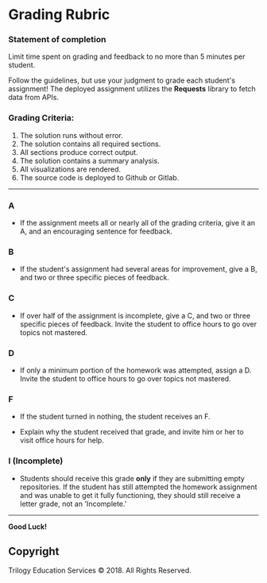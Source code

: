 # Grading Rubric

### Statement of completion

Limit time spent on grading and feedback to no more than 5 minutes per student.

Follow the guidelines, but use your judgment to grade each student's assignment! The deployed assignment utilizes the **Requests** library to fetch data from APIs.

### Grading Criteria:

1. The solution runs without error.
2. The solution contains all required sections.
3. All sections produce correct output.
4. The solution contains a summary analysis.
5. All visualizations are rendered.
6. The source code is deployed to Github or Gitlab.

- - -

### A

* If the assignment meets all or nearly all of the grading criteria, give it an A, and an encouraging sentence for feedback.

### B

* If the student's assignment had several areas for improvement, give a B, and two or three specific pieces of feedback.

### C

* If over half of the assignment is incomplete, give a C, and two or three specific pieces of feedback. Invite the student to office hours to go over topics not mastered.

### D

* If only a minimum portion of the homework was attempted, assign a D. Invite the student to office hours to go over topics not mastered.

### F

* If the student turned in nothing, the student receives an F.

* Explain why the student received that grade, and invite him or her to visit office hours for help.

### I (Incomplete)

* Students should receive this grade **only** if they are submitting empty repositories. If the student has still attempted the homework assignment and was unable to get it fully functioning, they should still receive a letter grade, not an 'Incomplete.'

- - -

**Good Luck!**

## Copyright

Trilogy Education Services © 2018. All Rights Reserved.
